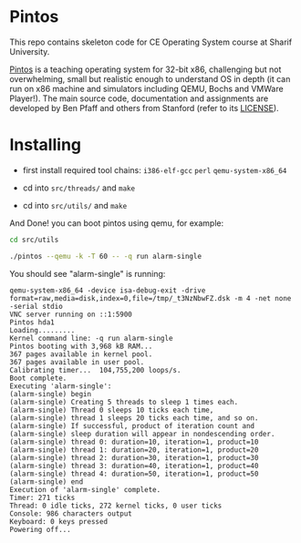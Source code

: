 # Pintos
This repo contains skeleton code for CE Operating System course at Sharif University.

[Pintos](http://pintos-os.org) is a teaching operating system for 32-bit x86, challenging but not overwhelming, small
but realistic enough to understand OS in depth (it can run on x86 machine and simulators 
including QEMU, Bochs and VMWare Player!). The main source code, documentation and assignments 
are developed by Ben Pfaff and others from Stanford (refer to its [LICENSE](./LICENSE)).

# Installing

- first install required tool chains: ```i386-elf-gcc``` ```perl``` ```qemu-system-x86_64``` 

- cd into ```src/threads/``` and ```make```

- cd into ```src/utils/``` and ```make```

And Done! you can boot pintos using qemu, for example:

```bash
cd src/utils
```

```bash 
./pintos --qemu -k -T 60 -- -q run alarm-single
```

You should see "alarm-single" is running:

```
qemu-system-x86_64 -device isa-debug-exit -drive format=raw,media=disk,index=0,file=/tmp/_t3NzNbwFZ.dsk -m 4 -net none -serial stdio
VNC server running on ::1:5900
Pintos hda1
Loading.........
Kernel command line: -q run alarm-single
Pintos booting with 3,968 kB RAM...
367 pages available in kernel pool.
367 pages available in user pool.
Calibrating timer...  104,755,200 loops/s.
Boot complete.
Executing 'alarm-single':
(alarm-single) begin
(alarm-single) Creating 5 threads to sleep 1 times each.
(alarm-single) Thread 0 sleeps 10 ticks each time,
(alarm-single) thread 1 sleeps 20 ticks each time, and so on.
(alarm-single) If successful, product of iteration count and
(alarm-single) sleep duration will appear in nondescending order.
(alarm-single) thread 0: duration=10, iteration=1, product=10
(alarm-single) thread 1: duration=20, iteration=1, product=20
(alarm-single) thread 2: duration=30, iteration=1, product=30
(alarm-single) thread 3: duration=40, iteration=1, product=40
(alarm-single) thread 4: duration=50, iteration=1, product=50
(alarm-single) end
Execution of 'alarm-single' complete.
Timer: 271 ticks
Thread: 0 idle ticks, 272 kernel ticks, 0 user ticks
Console: 986 characters output
Keyboard: 0 keys pressed
Powering off...
```
